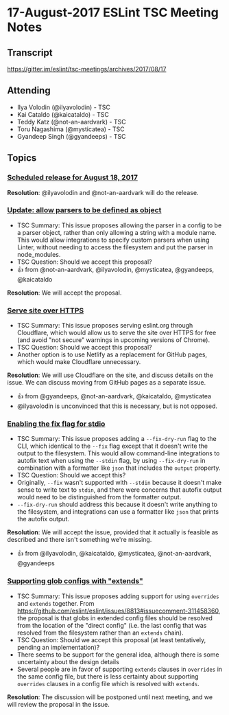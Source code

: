 # 17-August-2017 ESLint TSC Meeting Notes

## Transcript

https://gitter.im/eslint/tsc-meetings/archives/2017/08/17

## Attending

* Ilya Volodin (@ilyavolodin) - TSC
* Kai Cataldo (@kaicataldo) - TSC
* Teddy Katz (@not-an-aardvark) - TSC
* Toru Nagashima (@mysticatea) - TSC
* Gyandeep Singh (@gyandeeps) - TSC

## Topics

### [Scheduled release for August 18, 2017](https://github.com/eslint/eslint/issues/9104)

**Resolution**: @ilyavolodin and @not-an-aardvark will do the release.

### [Update: allow parsers to be defined as object](https://github.com/eslint/eslint/pull/9119)

* TSC Summary: This issue proposes allowing the parser in a config to be a parser object, rather than only allowing a string with a module name. This would allow integrations to specify custom parsers when using Linter, without needing to access the filesystem and put the parser in node_modules.
* TSC Question: Should we accept this proposal?
* :+1: from @not-an-aardvark, @ilyavolodin, @mysticatea, @gyandeeps, @kaicataldo

**Resolution**: We will accept the proposal.

### [Serve site over HTTPS](https://github.com/eslint/eslint.github.io/issues/374)

* TSC Summary: This issue proposes serving eslint.org through Cloudflare, which would allow us to serve the site over HTTPS for free (and avoid "not secure" warnings in upcoming versions of Chrome).
* TSC Question: Should we accept this proposal?
* Another option is to use Netlify as a replacement for GitHub pages, which would make Cloudflare unnecessary.

**Resolution**: We will use Cloudflare on the site, and discuss details on the issue. We can discuss moving from GitHub pages as a separate issue.

* :+1: from @gyandeeps, @not-an-aardvark, @kaicataldo, @mysticatea
* @ilyavolodin is unconvinced that this is necessary, but is not opposed.

### [Enabling the fix flag for stdio](https://github.com/eslint/eslint/issues/9076)

* TSC Summary: This issue proposes adding a `--fix-dry-run` flag to the CLI, which identical to the `--fix` flag except that it doesn't write the output to the filesystem. This would allow command-line integrations to autofix text when using the `--stdin` flag, by using `--fix-dry-run` in combination with a formatter like `json` that includes the `output` property.
* TSC Question: Should we accept this?
* Originally, `--fix` wasn't supported with `--stdin` because it doesn't make sense to write text to `stdin`, and there were concerns that autofix output would need to be distinguished from the formatter output.
* `--fix-dry-run` should address this because it doesn't write anything to the filesystem, and integrations can use a formatter like `json` that prints the autofix output.

**Resolution**: We will accept the issue, provided that it actually is feasible as described and there isn't something we're missing.

* :+1: from @ilyavolodin, @kaicataldo, @mysticatea, @not-an-aardvark, @gyandeeps

### [Supporting glob configs with "extends"](https://github.com/eslint/eslint/issues/8813)

* TSC Summary: This issue proposes adding support for using `overrides` and `extends` together. From https://github.com/eslint/eslint/issues/8813#issuecomment-311458360, the proposal is that globs in extended config files should be resolved from the location of the "direct config" (i.e. the last config that was resolved from the filesystem rather than an `extends` chain).
* TSC Question: Should we accept this proposal (at least tentatively, pending an implementation)?
* There seems to be support for the general idea, although there is some uncertainty about the design details
* Several people are in favor of supporting `extends` clauses in `overrides` in the same config file, but there is less certainty about supporting `overrides` clauses in a config file which is resolved with `extends`.

**Resolution**: The discussion will be postponed until next meeting, and we will review the proposal in the issue.
